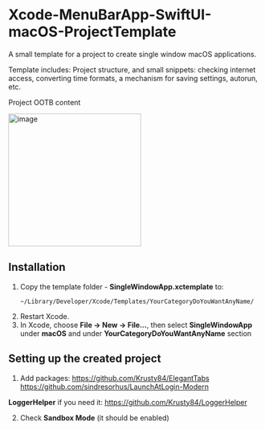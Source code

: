 # Xcode-MenuBarApp-SwiftUI-macOS-ProjectTemplate

A small template for a project to create single window macOS applications.

Template includes: Project structure, and small snippets: checking internet access, converting time formats, a mechanism for saving settings, autorun, etc.

Project OOTB content

<img width="264" alt="image" src="https://github.com/user-attachments/assets/ed1904bb-ff5a-4d78-9c44-3f80a3c40a2c" />

## Installation

1. Copy the template folder - **SingleWindowApp.xctemplate** to:
   ```
   ~/Library/Developer/Xcode/Templates/YourCategoryDoYouWantAnyName/
   ```
2. Restart Xcode.
3. In Xcode, choose **File → New → File…**, then select **SingleWindowApp** under **macOS** and under **YourCategoryDoYouWantAnyName** section

## Setting up the created project 

1. Add packages:
https://github.com/Krusty84/ElegantTabs
https://github.com/sindresorhus/LaunchAtLogin-Modern

**LoggerHelper** if you need it: https://github.com/Krusty84/LoggerHelper

2. Check **Sandbox Mode** (it should be enabled)

